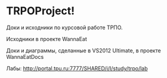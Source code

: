 ﻿TRPOProject!
===========
Доки и исходники по курсовой работе ТРПО.

Исходники в проекте WannaEat

Доки и диаграммы, сделанные в VS2012 Ultimate, в проекте WannaEatDocs

Лабы: http://portal.tpu.ru:7777/SHARED/i/I/study/trpo/lab

